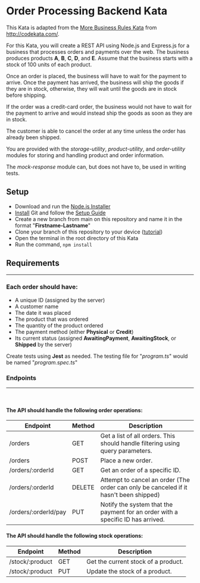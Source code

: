 # Order Processing Backend Kata
This Kata is adapted from the [More Business Rules Kata](http://codekata.com/kata/kata17-more-business-rules/) from http://codekata.com/.

For this Kata, you will create a REST API using Node.js and Express.js for a business that processes orders and payments over the web. The business produces products **A**, **B**, **C**, **D**, and **E**. Assume that the business starts with a stock of 100 units of each product.

Once an order is placed, the business will have to wait for the payment to arrive. Once the payment has arrived, the business will ship the goods if they are in stock, otherwise, they will wait until the goods are in stock before shipping.

If the order was a credit-card order, the business would not have to wait for the payment to arrive and would instead ship the goods as soon as they are in stock.

The customer is able to cancel the order at any time unless the order has already been shipped.

You are provided with the *storage-utility*, *product-utility*, and *order-utility* modules for storing and handling product and order information.

The *mock-response* module can, but does not have to, be used in writing tests.

## **Setup**
- Download and run the [Node.js Installer](https://nodejs.dev/en/download/)
- [Install](https://git-scm.com/downloads) Git and follow the [Setup Guide](https://git-scm.com/book/en/v2/Getting-Started-First-Time-Git-Setup)
- Create a new branch from main on this repository and name it in the format "**Firstname-Lastname**"
- Clone your branch of this repository to your device ([tutorial](https://docs.github.com/en/repositories/creating-and-managing-repositories/cloning-a-repository))
- Open the terminal in the root directory of this Kata
- Run the command, `npm install`

## **Requirements**
<hr>

### Each order should have: 
- A unique ID (assigned by the server)
- A customer name
- The date it was placed
- The product that was ordered
- The quantity of the product ordered
- The payment method (either **Physical** or **Credit**)
- Its current status (assigned **AwaitingPayment**, **AwaitingStock**, or **Shipped** by the server)

Create tests using **Jest** as needed. The testing file for "*program.ts*" would be named "*program.spec.ts*"

### **Endpoints**

<hr>
<br>

#### The API should handle the following order operations:
| Endpoint                    | Method | Description                                                                           |
| ---                         | ---    | ---                                                                                   |
| /orders                     | GET    | Get a list of all orders. This should handle filtering using query parameters.        |
| /orders                     | POST   | Place a new order.                                                                    |
| /orders/:orderId            | GET    | Get an order of a specific ID.                                                        |
| /orders/:orderId            | DELETE | Attempt to cancel an order (The order can only be canceled if it hasn't been shipped) |
| /orders/:orderId/pay        | PUT    | Notify the system that the payment for an order with a specific ID has arrived.       |

#### The API should handle the following stock operations:
| Endpoint        | Method | Description                         |
| ---             | ---    | ---                                 |
| /stock/:product | GET    | Get the current stock of a product. |
| /stock/:product | PUT    | Update the stock of a product.      |
